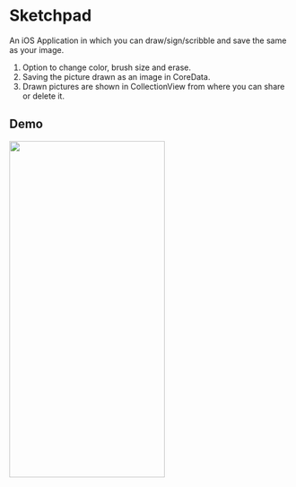 # Sketchpad

An iOS Application in which you can draw/sign/scribble and save the same as your image.

1. Option to change color, brush size and erase.
2. Saving the picture drawn as an image in CoreData.
3. Drawn pictures are shown in CollectionView from where you can share or delete it.

<h2>Demo</h2><a href="url"><img src="https://user-images.githubusercontent.com/35293880/126067492-50de5ac9-d431-47ba-8061-ae023bf2990d.gif" align="center" height="600" width="277.2" ></a>
